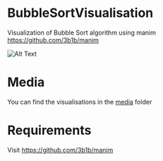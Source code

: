 # BubbleSortVisualisation
Visualization of Bubble Sort algorithm using manim https://github.com/3b1b/manim

![Alt Text](https://github.com/manilireb/BubbleSortVisualisation/blob/main/media/BubbleSortScene.gif)

# Media
You can find the visualisations in the [media](media) folder

# Requirements
Visit https://github.com/3b1b/manim

